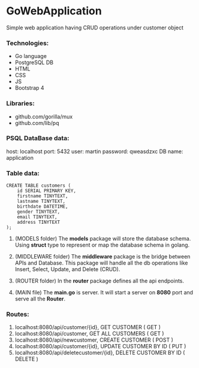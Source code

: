 # GoWebApplication

Simple web application having CRUD operations under customer object

### Technologies:

- Go language
- PostgreSQL DB
- HTML
- CSS
- JS
- Bootstrap 4

### Libraries:

- github.com/gorilla/mux
- github.com/lib/pq

### PSQL DataBase data:

host: localhost
port: 5432
user: martin
password: qweasdzxc
DB name: application

### Table data:

```
CREATE TABLE customers (
    id SERIAL PRIMARY KEY,
    firstname TINYTEXT,
    lastname TINYTEXT,
    birthdate DATETIME,
    gender TINYTEXT,
    email TINYTEXT,
    address TINYTEXT
);
```

1. (MODELS folder) The **models** package will store the database schema. Using **struct** type to represent or map the database schema in golang.

2. (MIDDLEWARE folder) The **middleware** package is the bridge between APIs and Database. This package will handle all the db operations like Insert, Select, Update, and Delete (CRUD).

3. (ROUTER folder) In the **router** package defines all the api endpoints.

4. (MAIN file) The **main.go** is server. It will start a server on **8080** port and serve all the **Router**.

### Routes:

1. localhost:8080/api/customer/{id}, GET CUSTOMER ( GET )
2. localhost:8080/api/customer, GET ALL CUSTOMERS ( GET )
3. localhost:8080/api/newcustomer, CREATE CUSTOMER ( POST )
4. localhost:8080/api/customer/{id}, UPDATE CUSTOMER BY ID ( PUT )
5. localhost:8080/api/deletecustomer/{id}, DELETE CUSTOMER BY ID ( DELETE )
